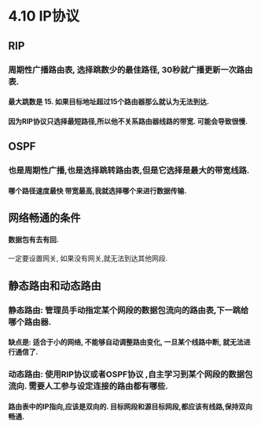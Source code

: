# 4.10 IP协议

## RIP

### 周期性广播路由表, 选择跳数少的最佳路径, 30秒就广播更新一次路由表. 

#### 最大跳数是 15.  如果目标地址超过15个路由器那么就认为无法到达.

#### 因为RIP协议只选择最短路径,所以他不关系路由器线路的带宽. 可能会导致很慢.

## OSPF

### 也是周期性广播,也是选择跳转路由表,但是它选择是最大的带宽线路.

#### 哪个路径速度最快 带宽最高,我就选择哪个来进行数据传输.

##  网络畅通的条件

#### 数据包有去有回.

一定要设置网关, 如果没有网关,就无法到达其他网段.



## 静态路由和动态路由

### 静态路由: 管理员手动指定某个网段的数据包流向的路由表,下一跳给哪个路由器.

#### 缺点是: 适合于小的网络, 不能够自动调整路由变化, 一旦某个线路中断, 就无法进行通信了.



### 动态路由: 使用RIP协议或者OSPF协议 ,自主学习到某个网段的数据包流向. 需要人工参与设定连接的路由都有哪些.



#### 路由表中的IP指向,应该是双向的. 目标网段和源目标网段,都应该有线路,保持双向畅通.









